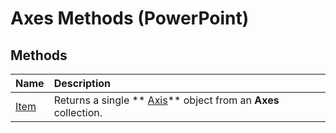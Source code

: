 
# Axes Methods (PowerPoint)

## Methods



|**Name**|**Description**|
|:-----|:-----|
| [Item](61657765-2c92-5fdf-c3a9-0c75ca70fe68.md)|Returns a single  ** [Axis](38d5e006-ac32-7bdb-f9f0-e8a858dcbf49.md)** object from an **Axes** collection.|
